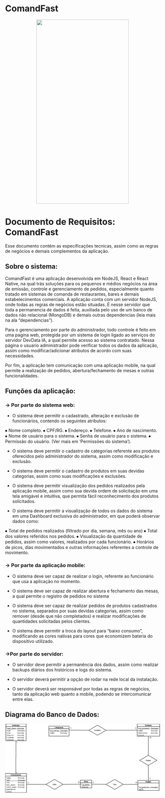 # ComandFast
<p  align="center">
 <img src="" width="300" height="600">
</p>

# Documento de Requisitos: ComandFast 

Esse documento contém as especificações tecnicas, assim como as regras de negócios e demais complementos da aplicação. 


## Sobre o sistema:

ComandFast é uma aplicação desenvolvida em NodeJS, React e React Native, na qual trás soluções para os pequenos e médios negócios na área de emissão, controle e gerenciamento de pedidos, especialmente quanto tratado em sistemas de comanda de restaurantes, bares e demais estabelecimentos comerciais.
A aplicação conta com um servidor NodeJS, onde todas as regras de negócios estão situadas. É nesse servidor que toda a permanencia de dados é feita, auxiliada pelo uso de um banco de dados não relacional (MongoDB) e demais outras dependencias (leia mais na ala “dependencias”). 

Para o gerenciamento por parte do administrador, todo controle é feito em uma pagina web, protegida por um sistema de login ligado ao serviços do servidor DevData IA, a qual permite acesso ao sistema contratado. Nessa página o usuario administrador pode verificar todos os dados da aplicação, assim como modificar/adicionar atributos de acordo com suas necessidades. 

Por fim, a aplicação tem comunicação com uma aplicação mobile, na qual permite a realização de pedidos, abertura/fechamento de mesas e outras funcionalidades. 


## Funções da aplicação:

### → Por parte do sistema web:

- O sistema deve permitir o cadastrado, alteração e exclusão de funcionários, contendo os seguintes atributos:

⦁	Nome completo.
⦁	CPF/RG.
⦁	Endereço.
⦁	Telefone.
⦁	Ano de nascimento.
⦁	Nome de usuário para o sistema.
⦁	Senha de usuário para o sistema.
⦁	Permissão do usuário. (Ver mais em ‘Permissões do sistema’). 

- O sistema deve permitir o cadastro de categorias referente aos produtos oferecidos pelo administrador do sistema, assim como modificação e exclusão.

- O sistema deve permitir o cadastro de produtos em suas devidas categorias, assim como suas modificações e exclusões.

- O sistema deve permitir visualização dos pedidos realizados pela aplicação mobile, assim como sua devida ordem de solicitação em uma tela amigável e intuitiva, que permita fácil reconhecimento dos produtos solicitados.

- O sistema deve permitir a visualização de todos os dados do sistema em uma Dashboard exclusiva do administrador, em que poderá observar dados como:

⦁	Total de pedidos realizados (filtrado por dia, semana, mês ou ano)
⦁	Total dos valores referidos nos pedidos. 
⦁	Visualização da quantidade de pedidos, assim como valores, realizados por cada funcionário.
⦁	Horários de picos, dias movimentados e outras  informações referentes a controle de movimento. 

### → Por parte da aplicação mobile:

- O sistema deve ser capaz de realizar o login, referente ao funcionário que usa a aplicação no momento.

- O sistema deve ser capaz de realizar abertura e fechamento das mesas, a qual permite o registro de pedidos no sistema

- O sistema deve ser capaz de realizar pedidos de produtos cadastrados no sistema, separados por suas devidas categorias, assim como remover (desde que não completados) e realizar modificações de quantidades solicitadas pelos clientes.

- O sistema deve permitir a troca do layout para “baixo consumo”, modificando as cores nativas para cores que economizem bateria do dispositivo utilizado.

### →Por parte do servidor:

- O servidor deve permitir a permanência dos dados, assim como realizar backups diários dos históricos e logs do sistema.

- O servidor deverá permitir a opção de rodar na rede local da instalação.

- O servidor deverá ser responsável por todas as regras de negócios, tanto da aplicação web quanto a mobile, podendo se intercomunicar entre elas.



## Diagrama do Banco de Dados:

![Diagrama da relação do bando de dados](https://raw.githubusercontent.com/cesarsst/ComandFast/master/Diagrama.png)
